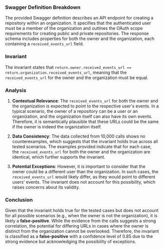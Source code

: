 ### Swagger Definition Breakdown
The provided Swagger definition describes an API endpoint for creating a repository within an organization. It specifies that the authenticated user must be a member of the organization and outlines the OAuth scope requirements for creating public and private repositories. The response schema includes properties for both the owner and the organization, each containing a `received_events_url` field.

### Invariant
The invariant states that `return.owner.received_events_url == return.organization.received_events_url`, meaning that the `received_events_url` for the owner and the organization must be equal.

### Analysis
1. **Contextual Relevance**: The `received_events_url` for both the owner and the organization is expected to point to the respective user's events. In a typical scenario, the owner of a repository can be a user or an organization, and the organization itself can also have its own events. Therefore, it is semantically plausible that these URLs could be the same if the owner is indeed the organization itself.

2. **Data Consistency**: The data collected from 10,000 calls shows no counterexamples, which suggests that the invariant holds true across all tested scenarios. The examples provided indicate that for each case, the `received_events_url` for both the owner and the organization are identical, which further supports the invariant.

3. **Potential Exceptions**: However, it is important to consider that the owner could be a different user than the organization. In such cases, the `received_events_url` would likely differ, as they would point to different users' events. The invariant does not account for this possibility, which raises concerns about its validity.

### Conclusion
Given that the invariant holds true for the tested cases but does not account for all possible scenarios (e.g., when the owner is not the organization), it is likely a **false-positive**. While the evidence from the calls suggests a strong correlation, the potential for differing URLs in cases where the owner is distinct from the organization cannot be overlooked. Therefore, the invariant is classified as a **false-positive** with a confidence level of 0.85 due to the strong evidence but acknowledging the possibility of exceptions.
